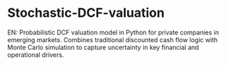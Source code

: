 # Stochastic-DCF-valuation
EN: Probabilistic DCF valuation model in Python for private companies in emerging markets. Combines traditional discounted cash flow logic with Monte Carlo simulation to capture uncertainty in key financial and operational drivers.
